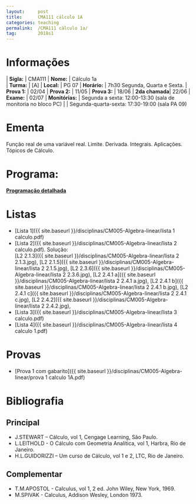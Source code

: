```yaml
---
layout:     post
title:      CMA111 cálculo 1A
categories: teaching
permalink:  /CMA111 cálculo 1a/
tag:        2018s1
---
```


# Informações

  | **Sigla:**   | CMA111
  | **Nome:**    | Cálculo 1a  
  | **Turma:**   | [A]
  | **Local:**   | PG 07
  | **Horário:** | 7h30 Segunda, Quarta e Sexta. 
  | **Prova 1:** | 02/04
  | **Prova 2:** | 11/05
  | **Prova 3:** | 18/06
  | **2da chamada**| 22/06
  | **Exame:**   | 02/07
  | **Monitórias:**   | Segunda a sexta:  12:00-13:30 (sala de monitoria no bloco PC)
  |                   |  Segunda-quarta-sexta:  17:30-19:00 (sala PA 09)

# Ementa

  Função real de uma variável real. Limite. Derivada. Integrais. Aplicações. Tópicos de Cálculo.

# Programa:
  
  **[Programação detalhada](http://www.mat.ufpr.br/documentos/programas/CMA111.pdf)**

# Listas

- [Lista 1]({{ site.baseurl }}/disciplinas/CM005-Algebra-linear/lista 1 calculo.pdf)
- [Lista 2]({{ site.baseurl }}/disciplinas/CM005-Algebra-linear/lista 2 calculo.pdf). Solução:  
  [L2 2.1.3]({{ site.baseurl }}/disciplinas/CM005-Algebra-linear/lista 2 2.1.3.jpg),
  [L2 2.1.5]({{ site.baseurl }}/disciplinas/CM005-Algebra-linear/lista 2 2.1.5.jpg),
  [L2 2.3.6]({{ site.baseurl }}/disciplinas/CM005-Algebra-linear/lista 2 2.3.6.jpg),
  [L2 2.4.1 a]({{ site.baseurl }}/disciplinas/CM005-Algebra-linear/lista 2 2.4.1 a.jpg),
  [L2 2.4.1 b]({{ site.baseurl }}/disciplinas/CM005-Algebra-linear/lista 2 2.4.1 b.jpg),
  [L2 2.4.1 c]({{ site.baseurl }}/disciplinas/CM005-Algebra-linear/lista 2 2.4.1 c.jpg),
  [L2 2.4.2]({{ site.baseurl }}/disciplinas/CM005-Algebra-linear/lista 2 2.4.2.jpg),
- [Lista 3]({{ site.baseurl }}/disciplinas/CM005-Algebra-linear/lista 3 calculo.pdf)
- [Lista 4]({{ site.baseurl }}/disciplinas/CM005-Algebra-linear/lista 4 calculo 1.pdf)

# Provas

- [Prova 1 com gabarito]({{ site.baseurl }}/disciplinas/CM005-Algebra-linear/prova 1 calculo 1A.pdf)

# Bibliografia

## Principal

- J.STEWART – Cálculo, vol 1, Cengage Learning, São Paulo. 
- L.LEITHOLD - O Cálculo com Geometria Analítica, vol 1, Harbra, Rio de Janeiro.
- H.L.GUIDORIZZI – Um curso de Cálculo, vol 1 e 2, LTC, Rio de Janeiro.

## Complementar

- T.M.APOSTOL - Calculus, vol 1, 2 ed. John Wiley, New York, 1969.
- M.SPIVAK - Calculus, Addison Wesley, London 1973.
